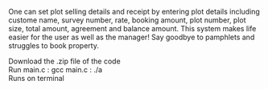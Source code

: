 One can set plot selling details and receipt by entering plot details including custome name, survey number, rate, booking amount, plot number, plot size, total amount, agreement and balance amount. This system makes life easier for the user as well as the manager! Say goodbye to pamphlets and struggles to book property.

Download the .zip file of the code                                                                             
Run main.c : gcc main.c
           : ./a                                                                  
Runs on terminal
        
